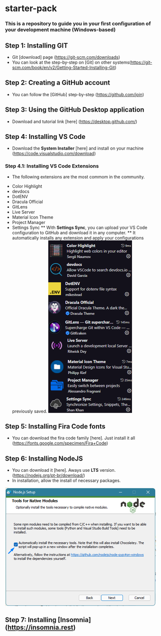 # starter-pack

### This is a repository to guide you in your first configuration of your development machine (Windows-based)

## Step 1: Installing GIT

- Git [download] page (https://git-scm.com/downloads)
- You can look at the step-by-step on [Git] on other systems(https://git-scm.com/book/en/v2/Getting-Started-Installing-Git)

## Step 2: Creating a GitHub account

- You can follow the [GitHub] step-by-step (https://github.com/join)

## Step 3: Using the GitHub Desktop application

- Download and tutorial link [here] (https://desktop.github.com/)

## Step 4: Installing VS Code

- Download the **System Installer** [here] and install on your machine (https://code.visualstudio.com/download)

### Step 4.1: Installing VS Code Extensions

- The following extensions are the most commom in the community.
* Color Highlight
* devdocs
* DotENV
* Dracula Official
* GitLens
* Live Server
* Material Icon Theme
* Project Manager
* Settings Sync
** With **Settings Sync**, you can upload your VS Code configuration to GitHub and download it in any computer.
** It automatically installs any extension and apply your configurations previously saved.
![plot](./src/vscode-extensions.png)
## Step 5: Installing Fira Code fonts

- You can download the fira code family [here]. Just install it all (https://fonts.google.com/specimen/Fira+Code)

## Step 6: Installing NodeJS

- You can download it [here]. Aways use **LTS** version. (https://nodejs.org/pt-br/download/)
- In installation, allow the install of necessary packages.

![plot](./src/node-tools.png)

## Step 7: Installing [Insomnia] (https://insomnia.rest)


